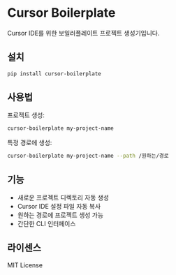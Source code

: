# Cursor Boilerplate

Cursor IDE를 위한 보일러플레이트 프로젝트 생성기입니다.

## 설치

```bash
pip install cursor-boilerplate
```

## 사용법

프로젝트 생성:
```bash
cursor-boilerplate my-project-name
```

특정 경로에 생성:
```bash
cursor-boilerplate my-project-name --path /원하는/경로
```

## 기능

- 새로운 프로젝트 디렉토리 자동 생성
- Cursor IDE 설정 파일 자동 복사
- 원하는 경로에 프로젝트 생성 가능
- 간단한 CLI 인터페이스

## 라이센스

MIT License 
